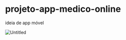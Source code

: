 # projeto-app-medico-online
ideia de app móvel 

![Untitled](https://user-images.githubusercontent.com/89278992/152046875-b2203097-46ac-4335-88ee-c2e4f2e1ff2d.jpg)
